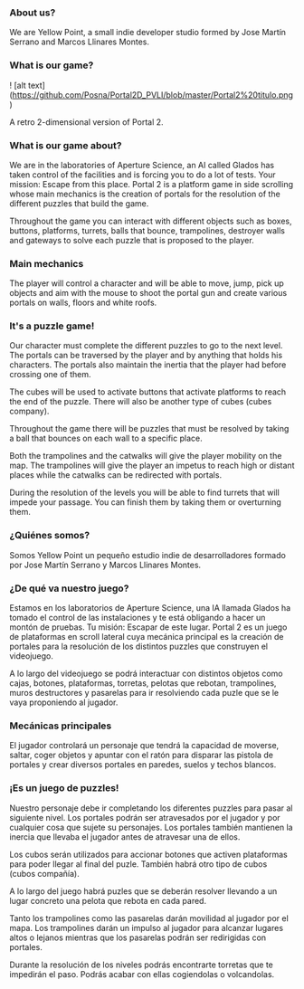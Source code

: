 ### About us?

We are Yellow Point, a small indie developer studio formed by Jose Martín Serrano and Marcos Llinares Montes.

### What is our game?
! [alt text] (https://github.com/Posna/Portal2D_PVLI/blob/master/Portal2%20titulo.png)

A retro 2-dimensional version of Portal 2.

### What is our game about?

We are in the laboratories of Aperture Science, an AI called Glados has taken control of the facilities and is forcing you to do a lot of tests. Your mission: Escape from this place.
Portal 2 is a platform game in side scrolling whose main mechanics is the creation of portals for the resolution of the different puzzles that build the game.

Throughout the game you can interact with different objects such as boxes, buttons, platforms, turrets, balls that bounce, trampolines, destroyer walls and gateways to solve each puzzle that is proposed to the player.

### Main mechanics

The player will control a character and will be able to move, jump, pick up objects and aim with the mouse to shoot the portal gun and create various portals on walls, floors and white roofs.

### It's a puzzle game!

Our character must complete the different puzzles to go to the next level.
The portals can be traversed by the player and by anything that holds his characters. The portals also maintain the inertia that the player had before crossing one of them.

The cubes will be used to activate buttons that activate platforms to reach the end of the puzzle. There will also be another type of cubes (cubes company).

Throughout the game there will be puzzles that must be resolved by taking a ball that bounces on each wall to a specific place.

Both the trampolines and the catwalks will give the player mobility on the map. The trampolines will give the player an impetus to reach high or distant places while the catwalks can be redirected with portals.

During the resolution of the levels you will be able to find turrets that will impede your passage. You can finish them by taking them or overturning them.

### ¿Quiénes somos?

Somos Yellow Point un pequeño estudio indie de desarrolladores formado por Jose Martín Serrano y Marcos Llinares Montes.

### ¿De qué va nuestro juego?

Estamos en los laboratorios de Aperture Science, una IA llamada Glados ha tomado el control de las instalaciones y te está obligando a hacer un montón de pruebas. Tu misión: Escapar de este lugar.
Portal 2 es un juego de plataformas en scroll lateral cuya mecánica principal es la creación de portales para la resolución de los distintos puzzles que construyen el videojuego.

A lo largo del videojuego se podrá interactuar con distintos objetos como cajas, botones, plataformas, torretas, pelotas que rebotan, trampolines, muros destructores y pasarelas para ir resolviendo cada puzle que se le vaya proponiendo al jugador. 

### Mecánicas principales

El jugador controlará un personaje que tendrá la capacidad de moverse, saltar, coger objetos y apuntar con el ratón para disparar las pistola de portales y crear diversos portales en paredes, suelos y techos blancos. 

### ¡Es un juego de puzzles!

Nuestro personaje debe ir completando los diferentes puzzles para pasar al siguiente nivel.
Los portales podrán ser atravesados por el jugador y por cualquier cosa que sujete su personajes. Los portales también mantienen la inercia que llevaba el jugador antes de atravesar una de ellos.

Los cubos serán utilizados para accionar botones que activen plataformas para poder llegar al final del puzle. También habrá otro tipo de cubos (cubos compañía). 

A lo largo del juego habrá puzles que se deberán resolver llevando a un lugar concreto una pelota que rebota en cada pared.

Tanto los trampolines como las pasarelas darán movilidad al jugador por el mapa. Los trampolines darán un impulso al jugador para alcanzar lugares altos o lejanos mientras que los pasarelas podrán ser redirigidas con portales.

Durante la resolución de los niveles podrás encontrarte torretas que te impedirán el paso. Podrás acabar con ellas cogiendolas o volcandolas.
